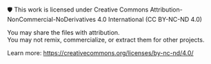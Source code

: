 
🛡️ This work is licensed under Creative Commons Attribution-NonCommercial-NoDerivatives 4.0 International (CC BY-NC-ND 4.0)

You may share the files with attribution.  
You may not remix, commercialize, or extract them for other projects.

Learn more: https://creativecommons.org/licenses/by-nc-nd/4.0/
